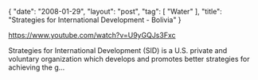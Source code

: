 {
   "date": "2008-01-29",
   "layout": "post",
   "tag": [
      "Water"
   ],
   "title": "Strategies for International Development - Bolivia"
}

https://www.youtube.com/watch?v=U9yGQJs3Fxc  

Strategies for International Development (SID) is a U.S. private and voluntary organization which develops and promotes better strategies for achieving the g...